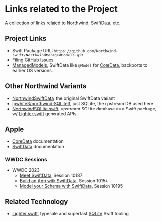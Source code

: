 # Links related to the Project

A collection of links related to Northwind, SwiftData, etc.


## Project Links

- Swift Package URL: `https://github.com/Northwind-swift/NorthwindManagedModels.git`
- Filing [GitHub Issues](https://github.com/Northwind-swift/NorthwindManagedModels/issues)
- [ManagedModels](https://github.com/Data-swift/ManagedModels/),
  SwiftData like `@Model` for 
  [CoreData](https://developer.apple.com/documentation/coredata),
  backports to earlier OS versions.

## Other Northwind Variants

- [NorthwindSwiftData](https://github.com/Northwind-swift/NorthwindSwiftData),
  the original SwiftData variant
- [jpwhite3/northwind-SQLite3](https://github.com/jpwhite3/northwind-SQLite3),
  just SQLite, the upstream DB used here.
- [NorthwindSQLite.swift](https://github.com/Northwind-swift/NorthwindSQLite.swift.git),
  upstream SQLite database as a Swift package, w/ 
  [Lighter.swift](https://github.com/Lighter-swift) generated APIs.


## Apple

- [CoreData](https://developer.apple.com/documentation/coredata) documentation
- [SwiftData](https://developer.apple.com/documentation/swiftdata) documentation

### WWDC Sessions

- WWDC 2023
  - [Meet SwiftData](https://developer.apple.com/videos/play/wwdc2023/10187), 
    Session 10187
  - [Build an App with SwiftData](https://developer.apple.com/videos/play/wwdc2023/10154),
    Session 10154
  - [Model your Schema with SwiftData](https://developer.apple.com/videos/play/wwdc2023/10195),
    Session 10195

## Related Technology

- [Lighter.swift](https://github.com/Lighter-swift), typesafe and superfast 
  [SQLite](https://www.sqlite.org) Swift tooling
